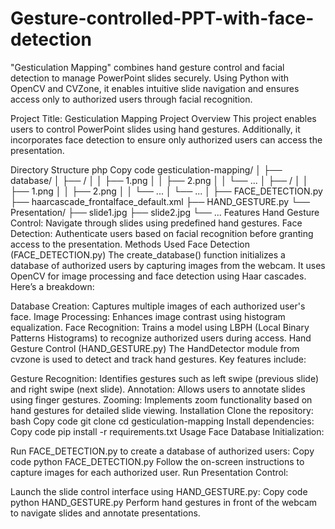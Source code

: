 # Gesture-controlled-PPT-with-face-detection
"Gesticulation Mapping" combines hand gesture control and facial detection to manage PowerPoint slides securely. Using Python with OpenCV and CVZone, it enables intuitive slide navigation and ensures access only to authorized users through facial recognition.


Project Title: Gesticulation Mapping
Project Overview
This project enables users to control PowerPoint slides using hand gestures. Additionally, it incorporates face detection to ensure only authorized users can access the presentation.

Directory Structure
php
Copy code
gesticulation-mapping/
│
├── database/
│   ├── <person1>/
│   │   ├── 1.png
│   │   ├── 2.png
│   │   └── ...
│   ├── <person2>/
│   │   ├── 1.png
│   │   ├── 2.png
│   │   └── ...
│   └── ...
│
├── FACE_DETECTION.py
├── haarcascade_frontalface_default.xml
├── HAND_GESTURE.py
└── Presentation/
    ├── slide1.jpg
    ├── slide2.jpg
    └── ...
Features
Hand Gesture Control: Navigate through slides using predefined hand gestures.
Face Detection: Authenticate users based on facial recognition before granting access to the presentation.
Methods Used
Face Detection (FACE_DETECTION.py)
The create_database() function initializes a database of authorized users by capturing images from the webcam. It uses OpenCV for image processing and face detection using Haar cascades. Here’s a breakdown:

Database Creation: Captures multiple images of each authorized user's face.
Image Processing: Enhances image contrast using histogram equalization.
Face Recognition: Trains a model using LBPH (Local Binary Patterns Histograms) to recognize authorized users during access.
Hand Gesture Control (HAND_GESTURE.py)
The HandDetector module from cvzone is used to detect and track hand gestures. Key features include:

Gesture Recognition: Identifies gestures such as left swipe (previous slide) and right swipe (next slide).
Annotation: Allows users to annotate slides using finger gestures.
Zooming: Implements zoom functionality based on hand gestures for detailed slide viewing.
Installation
Clone the repository:
bash
Copy code
git clone <repository-url>
cd gesticulation-mapping
Install dependencies:
Copy code
pip install -r requirements.txt
Usage
Face Database Initialization:

Run FACE_DETECTION.py to create a database of authorized users:
Copy code
python FACE_DETECTION.py
Follow the on-screen instructions to capture images for each authorized user.
Run Presentation Control:

Launch the slide control interface using HAND_GESTURE.py:
Copy code
python HAND_GESTURE.py
Perform hand gestures in front of the webcam to navigate slides and annotate presentations.
